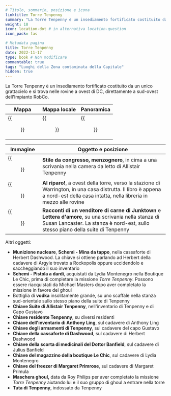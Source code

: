 ```yaml
---
# Titolo, sommario, posizione e icona
linktitle: Torre Tenpenny
summary: "La Torre Tenpenny è un insediamento fortificato costituito da un unico grattacielo e si trova nelle rovine a ovest di DC, direttamente a sud-ovest dell'Impianto RobCo."
weight: 10
icon: location-dot # in alternativa location-question
icon_pack: fas

# Metadata pagina
title: Torre Tenpenny
date: 2022-11-17
type: book # Non modificare
commentable: true
tags: "Luoghi della Zona contaminata della Capitale"
hidden: true
---
```





La Torre Tenpenny è un insediamento fortificato costituito da un unico grattacielo e si trova nelle rovine a ovest di DC, direttamente a sud-ovest dell'Impianto RobCo.

| Mappa                                      | Mappa locale                                     | Panoramica                                    |
| ------------------------------------------ | ------------------------------------------------ | --------------------------------------------- |
| {{<figure src="Tenpenny_Tower_loc.webp">}} | {{<figure src="Tenpenny_Tower_lobby_loc.webp">}} | {{<figure src="FO3_Tenpenny_overview.webp">}} |

| Immagine                                                        | Oggetto e posizione                                                                                                                                                                         |
| --------------------------------------------------------------- | ------------------------------------------------------------------------------------------------------------------------------------------------------------------------------------------- |
| {{<figure src="FO3_LCS_Tenpenny.webp">}}                        | **Stile da congresso, menzognero**, in cima a una scrivania nella camera da letto di Allistair Tenpenny                                                                                     |
| {{<figure src="Duck_and_Cover!_Warrington_ruined_house.webp">}} | **Al riparo!**, a ovest della torre, verso la stazione di Warrington, in una casa  distrutta. Il libro è appena a nord-est della casa intatta, nella libreria in mezzo alle rovine          |
| {{<figure src="Love_letter_Millicent.webp">}}                   | **Racconti di un venditore di carne di Junktown** e **Lettera d'amore**, su una scrivania nella stanza di Susan Lancaster. La stanza è nord-est, sullo stesso piano della suite di Tenpenny |

Altri oggetti:
- **Munizione nucleare**, **Schemi - Mina da tappo**, nella cassaforte di Herbert Dashwood. La chiave si ottiene parlando ad Herbert della cadavere di Argyle trovato a Rockopolis oppure uccidendolo e saccheggiando il suo inventario
- **Schemi - Pistola a dardi**, acquistati da Lydia Montenegro nella Boutique Le Chic, prima di completare la missione *Torre Tenpenny*. Possono essere riacquistati da Michael Masters dopo aver completato la missione in favore dei ghoul
- Bottiglia di **vodka** insolitamente grande, su uno scaffale nella stanza sud-orientale sullo stesso piano della suite di Tenpenny
- **Chiave Suite di Allistair Tenpenny**, nell'inventario di Tenpenny e di Capo Gustavo
- **Chiave residente Tenpenny**, su diversi residenti
- **Chiave dell'inventario di Anthony Ling**, sul cadavere di Anthony Ling
- **Chiave degli armamenti di Tenpenny**, sul cadavere del capo Gustavo
- **Chiave della cassaforte di Dashwood**, sul cadavere di Herbert Dashwood
- **Chiave della scorta di medicinali del Dottor Banfield**, sul cadavere di Julius Banfield
- **Chiave del magazzino della boutique Le Chic**, sul cadavere di Lydia Montenegro
- **Chiave del freezer di Margaret Primrose**, sul cadavere di Margaret Primula
- **Maschera ghoul,** data da Roy Philips per aver completato la missione *Torre Tenpenny* aiutando lui e il suo gruppo di ghoul a entrare nella torre
- **Tuta di Tenpenny**, indossato da Tenpenny

